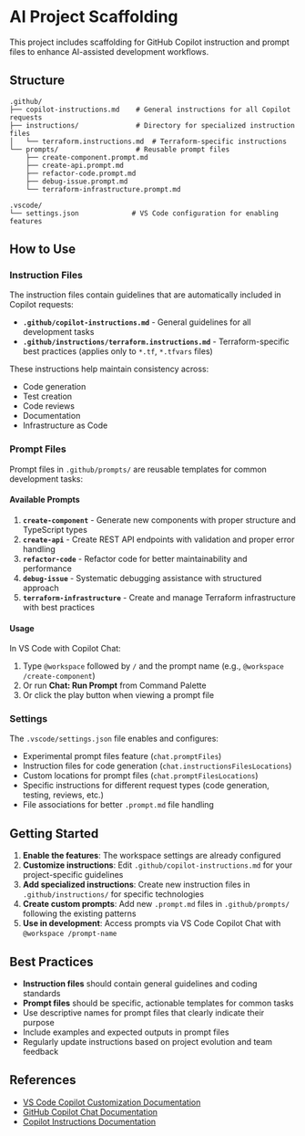 # AI Project Scaffolding

This project includes scaffolding for GitHub Copilot instruction and prompt files to enhance AI-assisted development workflows.

## Structure

```
.github/
├── copilot-instructions.md    # General instructions for all Copilot requests
├── instructions/              # Directory for specialized instruction files
│   └── terraform.instructions.md  # Terraform-specific instructions
└── prompts/                   # Reusable prompt files
    ├── create-component.prompt.md
    ├── create-api.prompt.md
    ├── refactor-code.prompt.md
    ├── debug-issue.prompt.md
    └── terraform-infrastructure.prompt.md

.vscode/
└── settings.json             # VS Code configuration for enabling features
```

## How to Use

### Instruction Files

The instruction files contain guidelines that are automatically included in Copilot requests:

- **`.github/copilot-instructions.md`** - General guidelines for all development tasks
- **`.github/instructions/terraform.instructions.md`** - Terraform-specific best practices (applies only to `*.tf`, `*.tfvars` files)

These instructions help maintain consistency across:

- Code generation
- Test creation
- Code reviews
- Documentation
- Infrastructure as Code

### Prompt Files

Prompt files in `.github/prompts/` are reusable templates for common development tasks:

#### Available Prompts

1. **`create-component`** - Generate new components with proper structure and TypeScript types
2. **`create-api`** - Create REST API endpoints with validation and proper error handling
3. **`refactor-code`** - Refactor code for better maintainability and performance
4. **`debug-issue`** - Systematic debugging assistance with structured approach
5. **`terraform-infrastructure`** - Create and manage Terraform infrastructure with best practices

#### Usage

In VS Code with Copilot Chat:

1. Type `@workspace` followed by `/` and the prompt name (e.g., `@workspace /create-component`)
2. Or run **Chat: Run Prompt** from Command Palette
3. Or click the play button when viewing a prompt file

### Settings

The `.vscode/settings.json` file enables and configures:

- Experimental prompt files feature (`chat.promptFiles`)
- Instruction files for code generation (`chat.instructionsFilesLocations`)
- Custom locations for prompt files (`chat.promptFilesLocations`)
- Specific instructions for different request types (code generation, testing, reviews, etc.)
- File associations for better `.prompt.md` file handling

## Getting Started

1. **Enable the features**: The workspace settings are already configured
2. **Customize instructions**: Edit `.github/copilot-instructions.md` for your project-specific guidelines
3. **Add specialized instructions**: Create new instruction files in `.github/instructions/` for specific technologies
4. **Create custom prompts**: Add new `.prompt.md` files in `.github/prompts/` following the existing patterns
5. **Use in development**: Access prompts via VS Code Copilot Chat with `@workspace /prompt-name`

## Best Practices

- **Instruction files** should contain general guidelines and coding standards
- **Prompt files** should be specific, actionable templates for common tasks
- Use descriptive names for prompt files that clearly indicate their purpose
- Include examples and expected outputs in prompt files
- Regularly update instructions based on project evolution and team feedback

## References

- [VS Code Copilot Customization Documentation](https://code.visualstudio.com/docs/copilot/copilot-customization)
- [GitHub Copilot Chat Documentation](https://docs.github.com/en/copilot/using-github-copilot/using-github-copilot-chat)
- [Copilot Instructions Documentation](https://docs.github.com/en/copilot/customizing-copilot/adding-custom-instructions-for-github-copilot)
